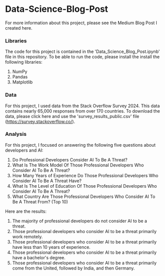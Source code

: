 # Data-Science-Blog-Post

For more information about this project, please see the Medium Blog Post I created here.

### Libraries

The code for this project is contained in the 'Data_Science_Blog_Post.ipynb' file in this repository. To be able to run the code, please install the install the following libraries:

1. NumPy
2. Pandas
3. Matplotlib

### Data

For this project, I used data from the Stack Overflow Survey 2024. This data contains nearly 65,000 responses from over 170 countries. To download the data, please click here and use the 'survey_results_public.csv' file (https://survey.stackoverflow.co/).

### Analysis

For this project, I focused on answering the following five questions about developers and AI:

1. Do Professional Developers Consider AI To Be A Threat?
2. What Is The Work Model Of Those Professional Developers Who Consider AI To Be A Threat?
3. How Many Years of Experience Do Those Professional Developers Who Consider AI To Be A Threat Have?
4. What Is The Level of Education Of Those Professional Developers Who Consider AI To Be A Threat?
5. What Country Are Those Professional Developers Who Consider AI To Be A Threat From? (Top 10)

Here are the results:

1. The majority of professional developers do not consider AI to be a threat.
2. Those professional developers who consider AI to be a threat primarily work remotely.
3. Those professional developers who consider AI to be a threat primarily have less than 10 years of experience.
4. Those professional developers who consider AI to be a threat primarily have a bachelor's degree.
5. Those professional developers who consider AI to be a threat primarily come from the United, followed by India, and then Germany.
